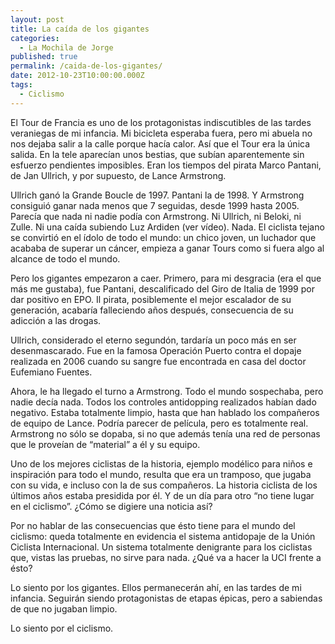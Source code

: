```yaml
---
layout: post
title: La caída de los gigantes
categories:
  - La Mochila de Jorge
published: true
permalink: /caida-de-los-gigantes/
date: 2012-10-23T10:00:00.000Z
tags:
  - Ciclismo
---
```


El Tour de Francia es uno de los protagonistas indiscutibles de las tardes veraniegas de mi infancia. Mi bicicleta esperaba fuera, pero mi abuela no nos dejaba salir a la calle porque hacía calor. Así que el Tour era la única salida. En la tele aparecían unos bestias, que subían aparentemente sin esfuerzo pendientes imposibles. Eran los tiempos del pirata Marco Pantani, de Jan Ullrich, y por supuesto, de Lance Armstrong.
  
Ullrich ganó la Grande Boucle de 1997. Pantani la de 1998. Y Armstrong consiguió ganar nada menos que 7 seguidas, desde 1999 hasta 2005. Parecía que nada ni nadie podía con Armstrong. Ni Ullrich, ni Beloki, ni Zulle. Ni una caída subiendo Luz Ardiden (ver vídeo). Nada. El ciclista tejano se convirtió en el ídolo de todo el mundo: un chico joven, un luchador que acababa de superar un cáncer, empieza a ganar Tours como si fuera algo al alcance de todo el mundo.
  
Pero los gigantes empezaron a caer. Primero, para mi desgracia (era el que más me gustaba), fue Pantani, descalificado del Giro de Italia de 1999 por dar positivo en EPO. Il pirata, posiblemente el mejor escalador de su generación, acabaría falleciendo años después, consecuencia de su adicción a las drogas.
  
Ullrich, considerado el eterno segundón, tardaría un poco más en ser desenmascarado. Fue en la famosa Operación Puerto contra el dopaje realizada en 2006 cuando su sangre fue encontrada en casa del doctor Eufemiano Fuentes.
  
Ahora, le ha llegado el turno a Armstrong. Todo el mundo sospechaba, pero nadie decía nada. Todos los controles antidopping realizados habían dado negativo.  Estaba totalmente limpio, hasta que han hablado los compañeros de equipo de Lance. Podría parecer de película, pero es totalmente real. Armstrong no sólo se dopaba, si no que además tenía una red de personas que le proveían de “material” a él y su equipo.

Uno de los mejores ciclistas de la historia, ejemplo modélico para niños e inspiración para todo el mundo, resulta que era un tramposo, que jugaba con su vida, e incluso con la de sus compañeros. La historia ciclista de los últimos años estaba presidida por él. Y de un día para otro “no tiene lugar en el ciclismo”. ¿Cómo se digiere una noticia así?
  
Por no hablar de las consecuencias que ésto tiene para el mundo del ciclismo: queda totalmente en evidencia el sistema antidopaje de la Unión Ciclista Internacional. Un sistema totalmente denigrante para los ciclistas que, vistas las pruebas, no sirve para nada. ¿Qué va a hacer la UCI frente a ésto?
  
Lo siento por los gigantes. Ellos permanecerán ahí, en las tardes de mi infancia. Seguirán siendo protagonistas de etapas épicas, pero a sabiendas de que no jugaban limpio.
  
Lo siento por el ciclismo.
